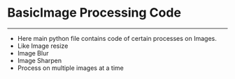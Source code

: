 # BasicImage Processing Code 
---

- Here main python file contains code of certain processes on Images.
- Like Image resize
- Image Blur
- Image Sharpen
- Process on multiple images at a time
